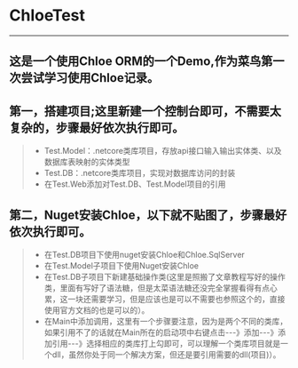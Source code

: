 # ChloeTest
-----------
这是一个使用Chloe ORM的一个Demo,作为菜鸟第一次尝试学习使用Chloe记录。
-----------
## 第一，搭建项目;这里新建一个控制台即可，不需要太复杂的，步骤最好依次执行即可。
>* Test.Model：.netcore类库项目，存放api接口输入输出实体类、以及数据库表映射的实体类型
>* Test.DB：.netcore类库项目，实现对数据库访问的封装
>* 在Test.Web添加对Test.DB、Test.Model项目的引用

## 第二，Nuget安装Chloe，以下就不贴图了，步骤最好依次执行即可。
>* 在Test.DB项目下使用nuget安装Chloe和Chloe.SqlServer
>* 在Test.Model子项目下使用Nuget安装Chloe
>* 在Test.DB子项目下新建基础操作类(这里是照搬了文章教程写好的操作类，里面有写好了语法糖，但是太菜语法糖还没完全掌握看得有点心累，这一块还需要学习，但是应该也是可以不需要也参照这个的，直接使用官方文档的也是可以的）。
>* 在Main中添加调用，这里有一个步骤要注意，因为是两个不同的类库，如果引用不了的话就在Main所在的启动项中右键点击---》添加---》添加引用---》选择相应的类库打上勾即可，可以理解一个类库项目就是一个dll，虽然你处于同一个解决方案，但还是要引用需要的dll(项目)）。
